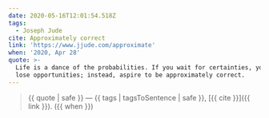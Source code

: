 ```yaml
---
date: 2020-05-16T12:01:54.518Z
tags:
  - Joseph Jude
cite: Approximately correct
link: 'https://www.jjude.com/approximate'
when: '2020, Apr 28'
quote: >-
  Life is a dance of the probabilities. If you wait for certainties, you will
  lose opportunities; instead, aspire to be approximately correct.
---
```


> {{ quote | safe }}
> — {{ tags | tagsToSentence | safe }}, [{{ cite }}]({{ link }}). ({{ when }})
